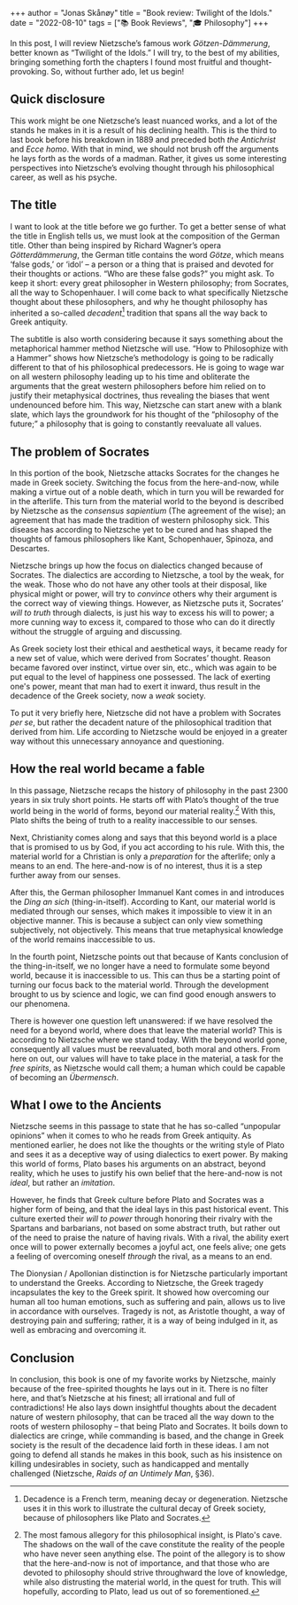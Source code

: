 +++ 
author = "Jonas Skånøy" 
title = "Book review: Twilight of the Idols." 
date = "2022-08-10" 
tags = ["📚 Book Reviews", "🎓 Philosophy"] 
+++

In this post, I will review Nietzsche’s famous work _Götzen-Dämmerung_, better known as “Twilight of the Idols.” I will try, to the best of my abilities, bringing something forth the chapters I found most fruitful and thought-provoking. So, without further ado, let us begin!

## Quick disclosure

This work might be one Nietzsche’s least nuanced works, and a lot of the stands he makes in it is a result of his declining health. This is the third to last book before his breakdown in 1889 and preceded both _the Antichrist_ and _Ecce homo_. With that in mind, we should not brush off the arguments he lays forth as the words of a madman. Rather, it gives us some interesting perspectives into Nietzsche’s evolving thought through his philosophical career, as well as his psyche.

## The title

I want to look at the title before we go further. To get a better sense of what the title in English tells us, we must look at the composition of the German title. Other than being inspired by Richard Wagner’s opera _Götterdämmerung_, the German title contains the word _Götze_, which means ‘false gods,’ or ‘idol’ – a person or a thing that is praised and devoted for their thoughts or actions. “Who are these false gods?” you might ask. To keep it short: every great philosopher in Western philosophy; from Socrates, all the way to Schopenhauer. I will come back to what specifically Nietzsche thought about these philosophers, and why he thought philosophy has inherited a so-called _decadent_[^1] tradition that spans all the way back to Greek antiquity.

The subtitle is also worth considering because it says something about the metaphorical hammer method Nietzsche will use. “How to Philosophize with a Hammer” shows how Nietzsche’s methodology is going to be radically different to that of his philosophical predecessors. He is going to wage war on all western philosophy leading up to his time and obliterate the arguments that the great western philosophers before him relied on to justify their metaphysical doctrines, thus revealing the biases that went undenounced before him. This way, Nietzsche can start anew with a blank slate, which lays the groundwork for his thought of the “philosophy of the future;” a philosophy that is going to constantly reevaluate all values.

## The problem of Socrates

In this portion of the book, Nietzsche attacks Socrates for the changes he made in Greek society. Switching the focus from the here-and-now, while making a virtue out of a noble death, which in turn you will be rewarded for in the afterlife. This turn from the material world to the beyond is described by Nietzsche as the _consensus sapientium_ (The agreement of the wise); an agreement that has made the tradition of western philosophy sick. This disease has according to Nietzsche yet to be cured and has shaped the thoughts of famous philosophers like Kant, Schopenhauer, Spinoza, and Descartes.

Nietzsche brings up how the focus on dialectics changed because of Socrates. The dialectics are according to Nietzsche, a tool by the weak, for the weak. Those who do not have any other tools at their disposal, like physical might or power, will try to _convince_ others why their argument is the correct way of viewing things. However, as Nietzsche puts it, Socrates’ _will to truth_ through dialects, is just his way to excess his will to power; a more cunning way to excess it, compared to those who can do it directly without the struggle of arguing and discussing.

As Greek society lost their ethical and aesthetical ways, it became ready for a new set of value, which were derived from Socrates’ thought. Reason became favored over instinct, virtue over sin, etc., which was again to be put equal to the level of happiness one possessed. The lack of exerting one's power, meant that man had to exert it inward, thus result in the decadence of the Greek society, now a _weak_ society.

To put it very briefly here, Nietzsche did not have a problem with Socrates _per se_, but rather the decadent nature of the philosophical tradition that derived from him. Life according to Nietzsche would be enjoyed in a greater way without this unnecessary annoyance and questioning.

## How the real world became a fable

In this passage, Nietzsche recaps the history of philosophy in the past 2300 years in six truly short points. He starts off with Plato’s thought of the true world being in the world of forms, beyond our material reality.[^2] With this, Plato shifts the being of truth to a reality inaccessible to our senses.

Next, Christianity comes along and says that this beyond world is a place that is promised to us by God, if you act according to his rule. With this, the material world for a Christian is only a _preparation_ for the afterlife; only a means to an end. The here-and-now is of no interest, thus it is a step further away from our senses.

After this, the German philosopher Immanuel Kant comes in and introduces the _Ding an sich_ (thing-in-itself). According to Kant, our material world is mediated through our senses, which makes it impossible to view it in an objective manner. This is because a subject can only view something subjectively, not objectively. This means that true metaphysical knowledge of the world remains inaccessible to us.

In the fourth point, Nietzsche points out that because of Kants conclusion of the thing-in-itself, we no longer have a need to formulate some beyond world, because it is inaccessible to us. This can thus be a starting point of turning our focus back to the material world. Through the development brought to us by science and logic, we can find good enough answers to our phenomena.

There is however one question left unanswered: if we have resolved the need for a beyond world, where does that leave the material world? This is according to Nietzsche where we stand today. With the beyond world gone, consequently all values must be reevaluated, both moral and others. From here on out, our values will have to take place in the material, a task for the _free spirits_, as Nietzsche would call them; a human which could be capable of becoming an _Übermensch_.

## What I owe to the Ancients

Nietzsche seems in this passage to state that he has so-called “unpopular opinions” when it comes to who he reads from Greek antiquity. As mentioned earlier, he does not like the thoughts or the writing style of Plato and sees it as a deceptive way of using dialectics to exert power. By making this world of forms, Plato bases his arguments on an abstract, beyond reality, which he uses to justify his own belief that the here-and-now is not _ideal_, but rather an _imitation_.

However, he finds that Greek culture before Plato and Socrates was a higher form of being, and that the ideal lays in this past historical event. This culture exerted their _will to power_ through honoring their rivalry with the Spartans and barbarians, not based on some abstract truth, but rather out of the need to praise the nature of having rivals. With a rival, the ability exert once will to power externally becomes a joyful act, one feels alive; one gets a feeling of overcoming oneself _through_ the rival, as a means to an end.

The Dionysian / Apollonian distinction is for Nietzsche particularly important to understand the Greeks. According to Nietzsche, the Greek tragedy incapsulates the key to the Greek spirit. It showed how overcoming our human all too human emotions, such as suffering and pain, allows us to live in accordance with ourselves. Tragedy is not, as Aristotle thought, a way of destroying pain and suffering; rather, it is a way of being indulged in it, as well as embracing and overcoming it.

## Conclusion

In conclusion, this book is one of my favorite works by Nietzsche, mainly because of the free-spirited thoughts he lays out in it. There is no filter here, and that’s Nietzsche at his finest; all irrational and full of contradictions! He also lays down insightful thoughts about the decadent nature of western philosophy, that can be traced all the way down to the roots of western philosophy – that being Plato and Socrates. It boils down to dialectics are cringe, while commanding is based, and the change in Greek society is the result of the decadence laid forth in these ideas. I am not going to defend all stands he makes in this book, such as his insistence on killing undesirables in society, such as handicapped and mentally challenged (Nietzsche, _Raids of an Untimely Man_, §36).

[^1]: Decadence is a French term, meaning decay or degeneration. Nietzsche uses it in this work to illustrate the cultural decay of Greek society, because of philosophers like Plato and Socrates.
[^2]: The most famous allegory for this philosophical insight, is Plato's cave. The shadows on the wall of the cave constitute the reality of the people who have never seen anything else. The point of the allegory is to show that the here-and-now is not of importance, and that those who are devoted to philosophy should strive throughward the love of knowledge, while also distrusting the material world, in the quest for truth. This will hopefully, according to Plato, lead us out of so forementioned.
